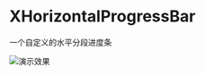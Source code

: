 # XHorizontalProgressBar

一个自定义的水平分段进度条


![演示效果](https://github.com/GentleLi/XHorizontalProgressBar/blob/master/progress.gif)
